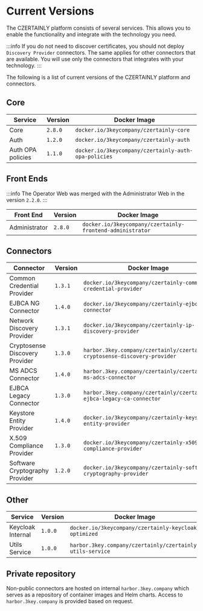 # Current Versions

The CZERTAINLY platform consists of several services. This allows you to enable the functionality and integrate with the technology you need.

:::info
If you do not need to discover certificates, you should not deploy `Discovery Provider` connectors. The same applies for other connectors that are available. You will use only the connectors that integrates with your technology.
:::

The following is a list of current versions of the CZERTAINLY platform and connectors.

## Core

| Service           | Version | Docker Image                                         |
|-------------------|---------|------------------------------------------------------|
| Core              | `2.8.0` | `docker.io/3keycompany/czertainly-core`              |
| Auth              | `1.2.0` | `docker.io/3keycompany/czertainly-auth`              |
| Auth OPA policies | `1.1.0` | `docker.io/3keycompany/czertainly-auth-opa-policies` |

## Front Ends

:::info
The Operator Web was merged with the Administrator Web in the version `2.2.0`.
:::

| Front End     | Version | Docker Image                                              |
|---------------|---------|-----------------------------------------------------------|
| Administrator | `2.8.0` | `docker.io/3keycompany/czertainly-frontend-administrator` |

## Connectors

| Connector                      | Version | Docker Image                                                               |
|--------------------------------|---------|----------------------------------------------------------------------------|
| Common Credential Provider     | `1.3.1` | `docker.io/3keycompany/czertainly-common-credential-provider`              |
| EJBCA NG Connector             | `1.4.0` | `docker.io/3keycompany/czertainly-ejbca-ng-connector`                      |
| Network Discovery Provider     | `1.3.1` | `docker.io/3keycompany/czertainly-ip-discovery-provider`                   |
| Cryptosense Discovery Provider | `1.3.0` | `harbor.3key.company/czertainly/czertainly-cryptosense-discovery-provider` |
| MS ADCS Connector              | `1.4.0` | `harbor.3key.company/czertainly/czertainly-ms-adcs-connector`              |
| EJBCA Legacy Connector         | `1.3.0` | `harbor.3key.company/czertainly/czertainly-ejbca-legacy-ca-connector`      |
| Keystore Entity Provider       | `1.4.0` | `docker.io/3keycompany/czertainly-keystore-entity-provider`                |
| X.509 Compliance Provider      | `1.3.0` | `docker.io/3keycompany/czertainly-x509-compliance-provider`                |
| Software Cryptography Provider | `1.2.0` | `docker.io/3keycompany/czertainly-software-cryptography-provider`          |

## Other

| Service           | Version | Docker Image                                              |
|-------------------|---------|-----------------------------------------------------------|
| Keycloak Internal | `1.0.0` | `docker.io/3keycompany/czertainly-keycloak-optimized`     |
| Utils Service     | `1.0.0` | `harbor.3key.company/czertainly/czertainly-utils-service` |

## Private repository

Non-public connectors are hosted on internal `harbor.3key.company` which serves as a repository of container images and Helm charts.
Access to `harbor.3key.company` is provided based on request.